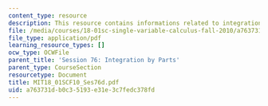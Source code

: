 ```yaml
---
content_type: resource
description: This resource contains informations related to integration by parts.
file: /media/courses/18-01sc-single-variable-calculus-fall-2010/a763731db0c35193e31e3c7fedc378fd_MIT18_01SCF10_Ses76d.pdf
file_type: application/pdf
learning_resource_types: []
ocw_type: OCWFile
parent_title: 'Session 76: Integration by Parts'
parent_type: CourseSection
resourcetype: Document
title: MIT18_01SCF10_Ses76d.pdf
uid: a763731d-b0c3-5193-e31e-3c7fedc378fd
---
```

